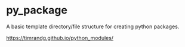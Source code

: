 # py_package
A basic template directory/file structure for creating python packages.

https://timrandg.github.io/python_modules/
